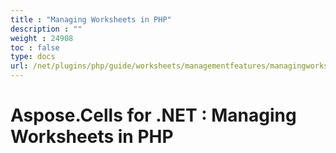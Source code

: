 ```yaml
---
title : "Managing Worksheets in PHP" 
description : "" 
weight : 24908 
toc : false
type: docs
url: /net/plugins/php/guide/worksheets/managementfeatures/managingworksheets/
---
```


# Aspose.Cells for .NET : Managing Worksheets in PHP


